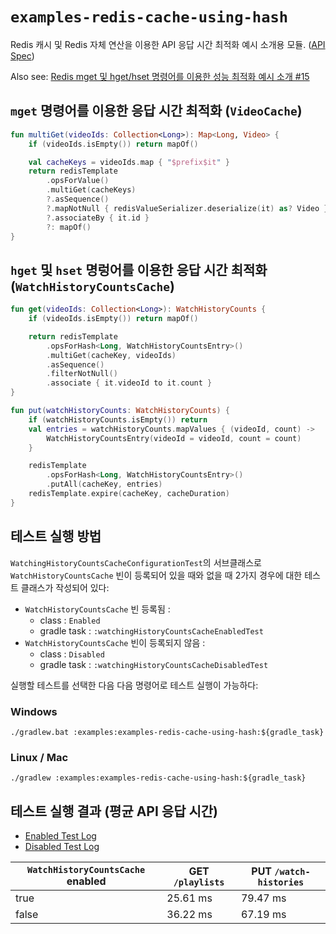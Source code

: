 # `examples-redis-cache-using-hash`

Redis 캐시 및 Redis 자체 연산을 이용한 API 응답 시간 최적화 예시 소개용 모듈. ([API Spec](API_SPEC.md))

Also see: [Redis mget 및 hget/hset 명령어를 이용한 성능 최적화 예시 소개 #15](https://github.com/wonsim02/spring-kotlin-exercise/pull/15)

## `mget` 명령어를 이용한 응답 시간 최적화 (`VideoCache`)

```kotlin
fun multiGet(videoIds: Collection<Long>): Map<Long, Video> {
    if (videoIds.isEmpty()) return mapOf()

    val cacheKeys = videoIds.map { "$prefix$it" }
    return redisTemplate
        .opsForValue()
        .multiGet(cacheKeys)
        ?.asSequence()
        ?.mapNotNull { redisValueSerializer.deserialize(it) as? Video }
        ?.associateBy { it.id }
        ?: mapOf()
}
```

## `hget` 및 `hset` 명렁어를 이용한 응답 시간 최적화 (`WatchHistoryCountsCache`)

```kotlin
fun get(videoIds: Collection<Long>): WatchHistoryCounts {
    if (videoIds.isEmpty()) return mapOf()

    return redisTemplate
        .opsForHash<Long, WatchHistoryCountsEntry>()
        .multiGet(cacheKey, videoIds)
        .asSequence()
        .filterNotNull()
        .associate { it.videoId to it.count }
}

fun put(watchHistoryCounts: WatchHistoryCounts) {
    if (watchHistoryCounts.isEmpty()) return
    val entries = watchHistoryCounts.mapValues { (videoId, count) ->
        WatchHistoryCountsEntry(videoId = videoId, count = count)
    }

    redisTemplate
        .opsForHash<Long, WatchHistoryCountsEntry>()
        .putAll(cacheKey, entries)
    redisTemplate.expire(cacheKey, cacheDuration)
}
```

## 테스트 실행 방법

`WatchingHistoryCountsCacheConfigurationTest`의 서브클래스로 `WatchHistoryCountsCache` 빈이
등록되어 있을 때와 없을 때 2가지 경우에 대한 테스트 클래스가 작성되어 있다:

- `WatchHistoryCountsCache` 빈 등록됨 :
  - class : `Enabled`
  - gradle task : `:watchingHistoryCountsCacheEnabledTest`
- `WatchHistoryCountsCache` 빈이 등록되지 않음 :
  - class : `Disabled`
  - gradle task : `:watchingHistoryCountsCacheDisabledTest`

실행할 테스트를 선택한 다음 다음 명령어로 테스트 실행이 가능하다:


### Windows

```shell
./gradlew.bat :examples:examples-redis-cache-using-hash:${gradle_task}
```

### Linux / Mac

```shell
./gradlew :examples:examples-redis-cache-using-hash:${gradle_task}
```

## 테스트 실행 결과 (평균 API 응답 시간)

- [Enabled Test Log](logs/enabled.log)
- [Disabled Test Log](logs/disabled.log)

| `WatchHistoryCountsCache` enabled | GET `/playlists` | PUT `/watch-histories` |
|-----------------------------------|------------------|------------------------|
| true                              | 25.61 ms         | 79.47 ms               |
| false                             | 36.22 ms         | 67.19 ms               |
